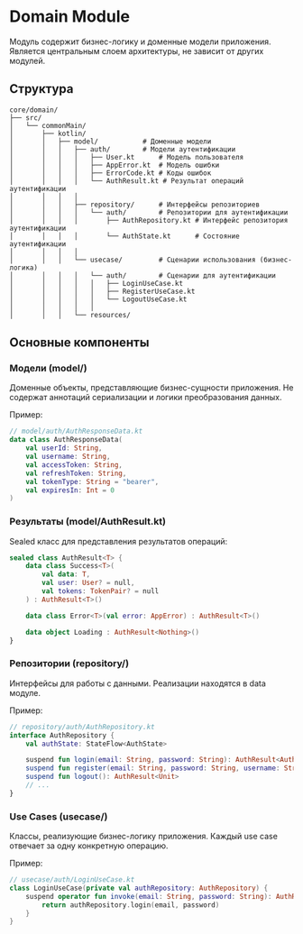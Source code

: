 # Domain Module

Модуль содержит бизнес-логику и доменные модели приложения. Является центральным слоем архитектуры, не зависит от других модулей.

## Структура

```
core/domain/
├── src/
│   └── commonMain/
│       ├── kotlin/
│       │   ├── model/           # Доменные модели
│       │   │   ├── auth/        # Модели аутентификации
│       │   │   │   ├── User.kt      # Модель пользователя
│       │   │   │   ├── AppError.kt  # Модель ошибки
│       │   │   │   ├── ErrorCode.kt # Коды ошибок
│       │   │   │   └── AuthResult.kt # Результат операций аутентификации
│       │   │   │
│       │   │   ├── repository/      # Интерфейсы репозиториев
│       │   │   │   └── auth/        # Репозитории для аутентификации
│       │   │   │       ├── AuthRepository.kt # Интерфейс репозитория аутентификации
│       │   │   │       └── AuthState.kt      # Состояние аутентификации
│       │   │   │
│       │   │   └── usecase/         # Сценарии использования (бизнес-логика)
│       │   │   │   └── auth/        # Сценарии для аутентификации
│       │   │   │   │   ├── LoginUseCase.kt
│       │   │   │   │   ├── RegisterUseCase.kt
│       │   │   │   │   └── LogoutUseCase.kt
│       │   │   │   │
│       │   │   └── resources/
```

## Основные компоненты

### Модели (model/)
Доменные объекты, представляющие бизнес-сущности приложения.
Не содержат аннотаций сериализации и логики преобразования данных.

Пример:
```kotlin
// model/auth/AuthResponseData.kt
data class AuthResponseData(
    val userId: String,
    val username: String,
    val accessToken: String,
    val refreshToken: String,
    val tokenType: String = "bearer",
    val expiresIn: Int = 0
)
```

### Результаты (model/AuthResult.kt)
Sealed класс для представления результатов операций:
```kotlin
sealed class AuthResult<T> {
    data class Success<T>(
        val data: T,
        val user: User? = null,
        val tokens: TokenPair? = null
    ) : AuthResult<T>()

    data class Error<T>(val error: AppError) : AuthResult<T>()

    data object Loading : AuthResult<Nothing>()
}
```

### Репозитории (repository/)
Интерфейсы для работы с данными. Реализации находятся в data модуле.

Пример:
```kotlin
// repository/auth/AuthRepository.kt
interface AuthRepository {
    val authState: StateFlow<AuthState>

    suspend fun login(email: String, password: String): AuthResult<AuthResponseData>
    suspend fun register(email: String, password: String, username: String): AuthResult<AuthResponseData>
    suspend fun logout(): AuthResult<Unit>
    // ...
}
```

### Use Cases (usecase/)
Классы, реализующие бизнес-логику приложения.
Каждый use case отвечает за одну конкретную операцию.

Пример:
```kotlin
// usecase/auth/LoginUseCase.kt
class LoginUseCase(private val authRepository: AuthRepository) {
    suspend operator fun invoke(email: String, password: String): AuthResult<AuthResponseData> {
        return authRepository.login(email, password)
    }
}
```
